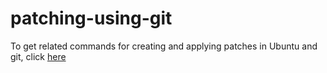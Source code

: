 # patching-using-git

To get related commands for creating and applying patches in Ubuntu and git, click [here](https://linxnerd.wordpress.com/2018/07/05/patches-ubuntu-and-git/)
